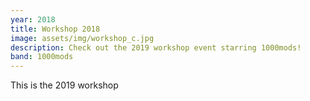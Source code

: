 ```yaml
---
year: 2018
title: Workshop 2018
image: assets/img/workshop_c.jpg
description: Check out the 2019 workshop event starring 1000mods!
band: 1000mods
---
```

This is the 2019 workshop